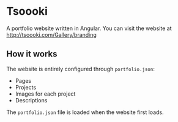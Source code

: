 # Tsoooki

A portfolio website written in Angular.
You can visit the website at http://tsoooki.com/Gallery/branding

## How it works

The website is entirely configured through `portfolio.json`:
- Pages
- Projects
- Images for each project
- Descriptions

The `portfolio.json` file is loaded when the website first loads.
